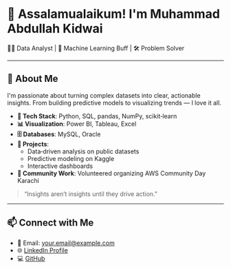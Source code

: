# 👋 Assalamualaikum! I'm Muhammad Abdullah Kidwai

👨‍🎓 Data Analyst | 🧠 Machine Learning Buff | 🛠 Problem Solver

---

## 🚀 About Me
I'm passionate about turning complex datasets into clear, actionable insights. From building predictive models to visualizing trends — I love it all.

- **🔧 Tech Stack**: Python, SQL, pandas, NumPy, scikit‑learn  
- **📊 Visualization**: Power BI, Tableau, Excel  
- **🗄 Databases**: MySQL, Oracle  
- **🧪 Projects**:
  - Data‑driven analysis on public datasets  
  - Predictive modeling on Kaggle  
  - Interactive dashboards  
- **🎤 Community Work**: Volunteered organizing AWS Community Day Karachi  

> “Insights aren’t insights until they drive action.”

---

## 📫 Connect with Me
- 📧 Email: your.email@example.com  
- 🌐 [LinkedIn Profile](https://www.linkedin.com/in/your-linkedin)  
- 💻 [GitHub](https://github.com/MuhammadAbdullahKidwai2005)
